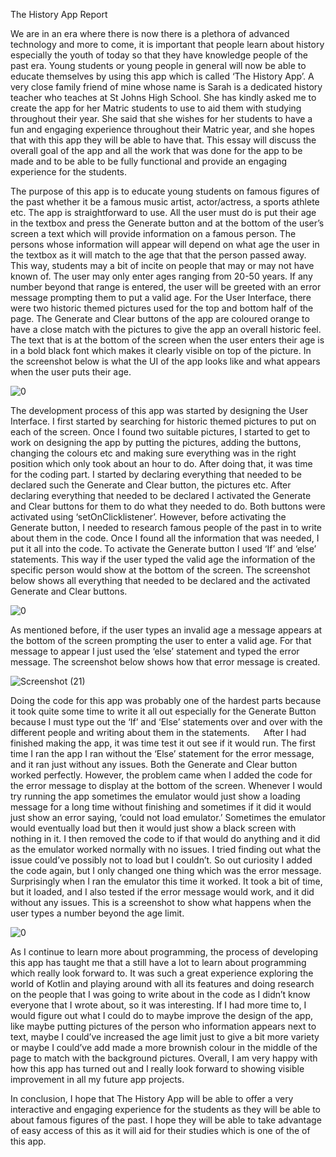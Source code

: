 The History App Report

We are in an era where there is now there is a plethora of advanced technology and more to come, it is important that people learn about history especially the youth of today so that they have knowledge people of the past era. Young students or young people in general will now be able to educate themselves by using this app which is called ‘The History App’. A very close family friend of mine whose name is Sarah is a dedicated history teacher who teaches at St Johns High School. She has kindly asked me to create the app for her Matric students to use to aid them with studying throughout their year. She said that she wishes for her students to have a fun and engaging experience throughout their Matric year, and she hopes that with this app they will be able to have that. This essay will discuss the overall goal of the app and all the work that was done for the app to be made and to be able to be fully functional and provide an engaging experience for the students. 

The purpose of this app is to educate young students on famous figures of the past whether it be a famous music artist, actor/actress, a sports athlete etc. The app is straightforward to use. All the user must do is put their age in the textbox and press the Generate button and at the bottom of the user’s screen a text which will provide information on a famous person. The persons whose information will appear will depend on what age the user in the textbox as it will match to the age that that the person passed away. This way, students may a bit of incite on people that may or may not have known of. The user may only enter ages ranging from 20-50 years. If any number beyond that range is entered, the user will be greeted with an error message prompting them to put a valid age. For the User Interface, there were two historic themed pictures used for the top and bottom half of the page. The Generate and Clear buttons of the app are coloured orange to have a close match with the pictures to give the app an overall historic feel. The text that is at the bottom of the screen when the user enters their age is in a bold black font which makes it clearly visible on top of the picture. In the screenshot below is what the UI of the app looks like and what appears when the user puts their age.




![0](https://github.com/Thabiso67/The_History_App/assets/160724052/6fe14a1b-4efb-471b-a521-15031a7bb080)








 
The development process of this app was started by designing the User Interface. I first started by searching for historic themed pictures to put on each of the screen. Once I found two suitable pictures, I started to get to work on designing the app by putting the pictures, adding the buttons, changing the colours etc and making sure everything was in the right position which only took about an hour to do. After doing that, it was time for the coding part. I started by declaring everything that needed to be declared such the Generate and Clear button, the pictures etc. After declaring everything that needed to be declared I activated the Generate and Clear buttons for them to do what they needed to do. Both buttons were activated using ‘setOnClicklistener’. However, before activating the Generate button, I needed to research famous people of the past in to write about them in the code. Once I found all the information that was needed, I put it all into the code. To activate the Generate button I used ‘If’ and ‘else’ statements. This way if the user typed the valid age the information of the specific person would show at the bottom of the screen. The screenshot below shows all everything that needed to be declared and the activated Generate and Clear buttons.


![0](https://github.com/Thabiso67/The_History_App/assets/160724052/61d63e75-9fd1-4c55-94ed-17e03a11349d)










As mentioned before, if the user types an invalid age a message appears at the bottom of the screen prompting the user to enter a valid age. For that message to appear I just used the ‘else’ statement and typed the error message. The screenshot below shows how that error message is created.

![Screenshot (21)](https://github.com/Thabiso67/The_History_App/assets/160724052/5176a7a8-3ade-4d7a-a35a-4767103813fb)



Doing the code for this app was probably one of the hardest parts because it took quite some time to write it all out especially for the Generate Button because I must type out the ‘If’ and ‘Else’ statements over and over with the different people and writing about them in the statements. 
 
After I had finished making the app, it was time test it out see if it would run. The first time I ran the app I ran without the ‘Else’ statement for the error message, and it ran just without any issues. Both the Generate and Clear button worked perfectly. However, the problem came when I added the code for the error message to display at the bottom of the screen. Whenever I would try running the app sometimes the emulator would just show a loading message for a long time without finishing and sometimes if it did it would just show an error saying, ‘could not load emulator.’ Sometimes the emulator would eventually load but then it would just show a black screen with nothing in it. I then removed the code to if that would do anything and it did as the emulator worked normally with no issues. I tried finding out what the issue could’ve possibly not to load but I couldn’t. So out curiosity I added the code again, but I only changed one thing which was the error message. Surprisingly when I ran the emulator this time it worked. It took a bit of time, but it loaded, and I also tested if the error message would work, and it did without any issues. This is a screenshot to show what happens when the user types a number beyond the age limit.




![0](https://github.com/Thabiso67/The_History_App/assets/160724052/bafb441a-c7a5-40b9-9a91-f325be359a3c)













As I continue to learn more about programming, the process of developing this app has taught me that a still have a lot to learn about programming which really look forward to. It was such a great experience exploring the world of Kotlin and playing around with all its features and doing research on the people that I was going to write about in the code as I didn’t know everyone that I wrote about, so it was interesting.  If I had more time to, I would figure out what I could do to maybe improve the design of the app, like maybe putting pictures of the person who information appears next to text, maybe I could’ve increased the age limit just to give a bit more variety or maybe I could’ve add made a more brownish colour in the middle of the page to match with the background pictures. Overall, I am very happy with how this app has turned out and I really look forward to showing visible improvement in all my future app projects.

In conclusion, I hope that The History App will be able to offer a very interactive and engaging experience for the students as they will be able to about famous figures of the past. I hope they will be able to take advantage of easy access of this as it will aid for their studies which is one of the of this app. 

